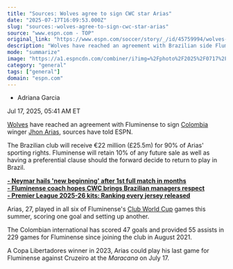 ```yaml
---
title: "Sources: Wolves agree to sign CWC star Arias"
date: "2025-07-17T16:09:53.000Z"
slug: "sources:-wolves-agree-to-sign-cwc-star-arias"
source: "www.espn.com - TOP"
original_link: "https://www.espn.com/soccer/story/_/id/45759994/wolves-agree-sign-fluminense-jhon-arias-sources"
description: "Wolves have reached an agreement with Brazilian side Fluminense to sign Colombia winger Jhon Arias, sources have told ESPN."
mode: "summarize"
image: "https://a1.espncdn.com/combiner/i?img=%2Fphoto%2F2025%2F0717%2Fr1520158_1296x729_16%2D9.jpg"
category: "general"
tags: ["general"]
domain: "espn.com"
---
```

<div id="readability-page-1" class="page"><div><div><ul><li><p>Adriana Garcia</p></li></ul><p><span>Jul 17, 2025, 05:41 AM ET</span></p></div><p><a href="https://www.espn.com/football/team/_/id/380/wolverhampton-wanderers" target="_blank">Wolves</a> have reached an agreement with Fluminense to sign <a data-clubhouse-guid="7f32673e-0a85-dbdd-3380-19cfe5d6c009" href="https://www.espn.com/soccer/team?id=208">Colombia</a> winger <a data-player-guid="68e45ebe-62a4-fee7-ae45-0550fef7a7d5" href="http://espn.com/soccer/player/_/id/239566/jhon-arias">Jhon Arias</a>, sources have told ESPN.</p><p>The Brazilian club will receive €22 million (£25.5m) for 90% of Arias' sporting rights. Fluminense will retain 10% of any future sale as well as having a preferential clause should the forward decide to return to play in Brazil.</p><p><strong><a href="https://www.espn.com/football/story?_slug_=neymar-hails-new-beginning-1st-full-match-months&amp;id=45759911" target="_blank">- Neymar hails 'new beginning' after 1st full match in months</a><br>
<a href="https://www.espn.com/football/story?_slug_=fluminense-coach-cwc-brazilian-managers-respect&amp;id=45697886" target="_blank">- Fluminense coach hopes CWC brings Brazilian managers respect</a><br>
<a href="https://www.espn.com/football/story?_slug_=premier-league-2025-26-kits-ranking-every-jersey-released&amp;id=45588250" target="_blank">- Premier League 2025-26 kits: Ranking every jersey released</a></strong></p><p>Arias, 27, played in all six of Fluminense's <a href="https://www.espn.co.uk/football/league/_/name/fifa.cwc" target="_blank">Club World Cup</a> games this summer, scoring one goal and setting up another.</p><p>The Colombian international has scored 47 goals and provided 55 assists in 229 games for Fluminense since joining the club in August 2021.</p><p>A Copa Libertadores winner in 2023, Arias could play his last game for Fluminense against Cruzeiro at the <em>Maracana </em>on July 17.</p>
</div></div>
